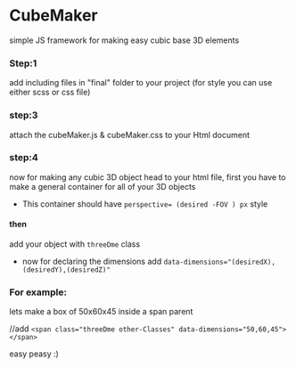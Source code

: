 # CubeMaker
simple JS framework for making easy cubic base 3D elements

### Step:1
add including files in "final" folder to your project (for style you can use either scss or css file)

### step:3
attach the cubeMaker.js & cubeMaker.css to your Html document

### step:4
now for making any cubic 3D object head to your html file, first you have to make a general container for all of your 3D objects
- This container should have `perspective= (desired -FOV ) px` style
#### then
add your object with `threeDme` class

- now for declaring the dimensions add `data-dimensions="(desiredX),(desiredY),(desiredZ)"`

### For example:
lets make a box of 50x60x45 inside a span parent

//add  `<span class="threeDme other-Classes" data-dimensions="50,60,45"></span>` 

easy peasy :)

